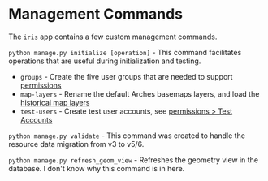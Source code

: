 # Management Commands

The `iris` app contains a few custom management commands.

`python manage.py initialize [operation]` - This command facilitates operations that are useful during initialization and testing.

- `groups` - Create the five user groups that are needed to support [permissions](/docs/permissions.html)
- `map-layers` - Rename the default Arches basemaps layers, and load the [historical map layers](/docs/map-layers.html)
- `test-users` - Create test user accounts, see [permissions > Test Accounts](/docs/permissions.html#test-accounts)

`python manage.py validate` - This command was created to handle the resource data migration from v3 to v5/6.

`python manage.py refresh_geom_view` - Refreshes the geometry view in the database. I don't know why this command is in here.
